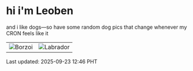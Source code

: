 # hi i'm Leoben

and i like dogs—so have some random dog pics that change whenever my CRON feels like it

|  |  |
|--------|----------|
| ![Borzoi](https://random-dog-vercel.vercel.app/api/random-borzoi?v=1758602764) | ![Labrador](https://random-dog-vercel.vercel.app/api/random-labrador?v=1758602764) |

Last updated: 2025-09-23 12:46 PHT

